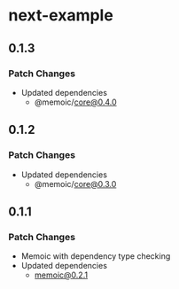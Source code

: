 # next-example

## 0.1.3

### Patch Changes

- Updated dependencies
  - @memoic/core@0.4.0

## 0.1.2

### Patch Changes

- Updated dependencies
  - @memoic/core@0.3.0

## 0.1.1

### Patch Changes

- Memoic with dependency type checking
- Updated dependencies
  - memoic@0.2.1
